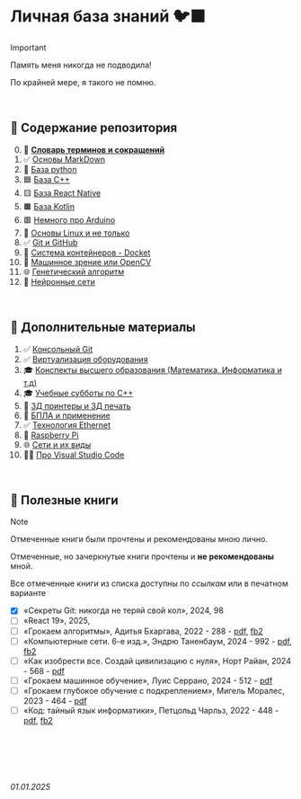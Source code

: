 

# **Личная база знаний** 🐦‍⬛

> [!IMPORTANT]
> Память меня никогда не подводила!
>
> По крайней мере, я такого не помню.
>

<br>

## **👑 Содержание репозитория**

0. 📙 [**Словарь терминов и сокращений**](./Dictionary.md)
1. ✅ [Основы MarkDown](./General/Markdown.md) 
2. 🐍 [База python](./Python/)
3. 🟦 [База C++](./C++/) 
4. 🟨 [База React Native](./ReactNative/) 
5. 🟧 [База Kotlin](./Kotlin/) 
6. 🟥 [Немного про Arduino](./Arduino/README.md) 
7. 🐧 [Основы Linux и не только](./Linux/) 
8. ✅ [Git и GitHub](./GitHub/)
9. 🐋 [Система контейнеров - Docket](./Docker/)
10. 👀 [Машинное зрение или OpenCV](./OpenCV/)
11. 🌐 [Генетический алгоритм](./General/GeneticAlgorithm.md)
12. 🧠 [Нейронные сети](./NeuralNetwork/)

<br>

## **🎩 Дополнительные материалы**

1. ✅ [Консольный Git](./General/git.md)
2. ✅ [Виртуализация оборудования](./General/virtualization.md)
3. 🎓 [Конспекты высшего образования (Математика, Информатика и т.д)](./Higher/) 
4. 🎓 [Учебные субботы по C++](./Higher/SSaturdays/)
5. 🧊 [3Д принтеры и 3Д печать](./General/3DPrint.md)
6. 🚁 [БПЛА и применение ](./General/Drone.md)
7. ✅ [Технология Ethernet](./General/Ethernet.md)
8. 🍓 [Raspberry Pi](./Raspberry/)
9. 🌐 [Сети и их виды](./General/Networks.md)
10. 👨‍💻 [Про Visual Studio Code](./General/VSCode.md)

<br>

## **📖 Полезные книги**

> [!NOTE]
> Отмеченные книги были прочтены и рекомендованы мною лично.
>
> Отмеченные, но зачеркнутые книги прочтены и **не рекомендованы** мной.
>
> Все отмеченные книги из списка доступны по *ссылкам* или в печатном варианте

- [x] «Секреты Git: никогда не теряй свой кол», 2024, 98
- [ ] «React 19», 2025, 
- [ ] «Грокаем алгоритмы», Адитья Бхаргава, 2022 - 288 - [pdf](https://cloud.mail.ru/public/5njQ/3xhfEUA3v), [fb2](https://cloud.mail.ru/public/8HyF/KPquuHyLw)
- [ ] «Компьютерные сети. 6-е изд.», Эндрю Таненбаум, 2024 - 992 - [pdf](https://cloud.mail.ru/public/exCx/4Bicab14n), [fb2](https://cloud.mail.ru/public/34k1/gmedMzmMq)
- [ ] «Как изобрести все. Создай цивилизацию с нуля», Норт Райан, 2024 - 568 - [pdf](https://cloud.mail.ru/public/VWjc/jipnn74zF)
- [ ] «Грокаем машинное обучение», Луис Серрано, 2024 - 512 - [pdf](https://cloud.mail.ru/public/rE2C/omyMJnKyg)
- [ ] «Грокаем глубокое обучение с подкреплением», Мигель Моралес, 2023 - 464 - [pdf](https://cloud.mail.ru/public/BE14/zuZDCtebo)
- [ ] «Код: тайный язык информатики», Петцольд Чарльз, 2022 - 448 - [pdf](https://cloud.mail.ru/public/kE6S/3DPRbrpML), [fb2](https://cloud.mail.ru/public/Vg2B/b7vvLYRLk)

<br><br>
<br><br>


###### 01.01.2025
